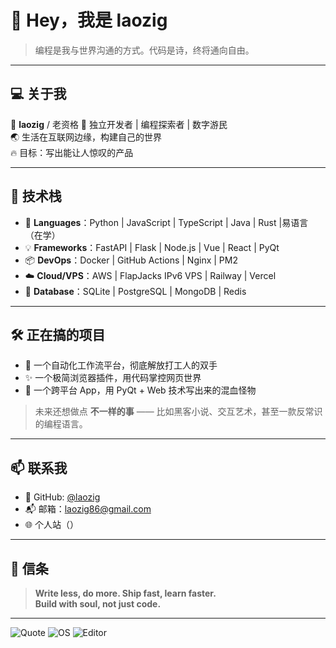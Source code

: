 # 👋 Hey，我是 **laozig**

> 编程是我与世界沟通的方式。代码是诗，终将通向自由。

---

## 💻 关于我

🧠 **laozig** / 老资格
🏴 独立开发者 | 编程探索者 | 数字游民  
🌏 生活在互联网边缘，构建自己的世界  
🔥 目标：写出能让人惊叹的产品

---

## 🚀 技术栈

- 🧱 **Languages**：Python | JavaScript | TypeScript | Java | Rust |易语言（在学）
- 💡 **Frameworks**：FastAPI | Flask | Node.js | Vue | React | PyQt
- 📦 **DevOps**：Docker | GitHub Actions | Nginx | PM2
- ☁️ **Cloud/VPS**：AWS | FlapJacks IPv6 VPS | Railway | Vercel
- 📁 **Database**：SQLite | PostgreSQL | MongoDB | Redis

---

## 🛠️ 正在搞的项目

- 🚧 一个自动化工作流平台，彻底解放打工人的双手
- ✨ 一个极简浏览器插件，用代码掌控网页世界
- 📲 一个跨平台 App，用 PyQt + Web 技术写出来的混血怪物

> 未来还想做点 **不一样的事** —— 比如黑客小说、交互艺术，甚至一款反常识的编程语言。

---

## 📫 联系我

- 🐙 GitHub: [@laozig](https://github.com/laozig)
- 📬 邮箱：laozig86@gmail.com
- 🌐 个人站（）

---

## 🧠 信条

> **Write less, do more. Ship fast, learn faster.**  
> **Build with soul, not just code.**

---

![Quote](https://img.shields.io/badge/Mindset-Hacker-black?style=for-the-badge&logo=hackthebox&logoColor=white)
![OS](https://img.shields.io/badge/OS-Arch_Linux-blue?style=for-the-badge&logo=arch-linux&logoColor=white)
![Editor](https://img.shields.io/badge/Editor-Neovim-%2376E1FE?style=for-the-badge&logo=neovim&logoColor=black)
